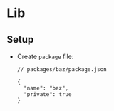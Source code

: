 # Lib

## Setup

- Create `package` file:

  ```jsonc
  // packages/baz/package.json

  {
    "name": "baz",
    "private": true
  }
  ```
